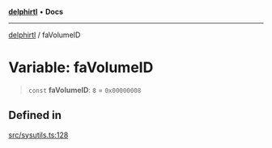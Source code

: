 [**delphirtl**](../README.md) • **Docs**

***

[delphirtl](../globals.md) / faVolumeID

# Variable: faVolumeID

> `const` **faVolumeID**: `8` = `0x00000008`

## Defined in

[src/sysutils.ts:128](https://github.com/chuacw/delphirtl/blob/1a0a3e89a2d0f0bb95b58dc274ba81b7da57ba8c/src/sysutils.ts#L128)
